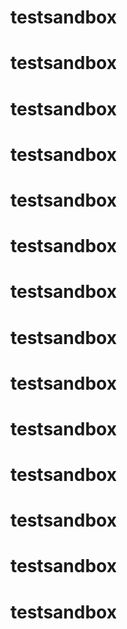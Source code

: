 # testsandbox
# testsandbox
# testsandbox
# testsandbox
# testsandbox
# testsandbox
# testsandbox
# testsandbox
# testsandbox
# testsandbox
# testsandbox
# testsandbox
# testsandbox
# testsandbox
